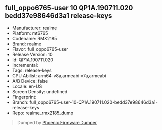 ## full_oppo6765-user 10 QP1A.190711.020 bedd37e98646d3a1 release-keys
- Manufacturer: realme
- Platform: mt6765
- Codename: RMX2185
- Brand: realme
- Flavor: full_oppo6765-user
- Release Version: 10
- Id: QP1A.190711.020
- Incremental: 
- Tags: release-keys
- CPU Abilist: arm64-v8a,armeabi-v7a,armeabi
- A/B Device: false
- Locale: en-US
- Screen Density: undefined
- Fingerprint: 
- Branch: full_oppo6765-user-10-QP1A.190711.020-bedd37e98646d3a1-release-keys
- Repo: realme_rmx2185_dump


>Dumped by [Phoenix Firmware Dumper](https://github.com/DroidDumps/phoenix_firmware_dumper)
